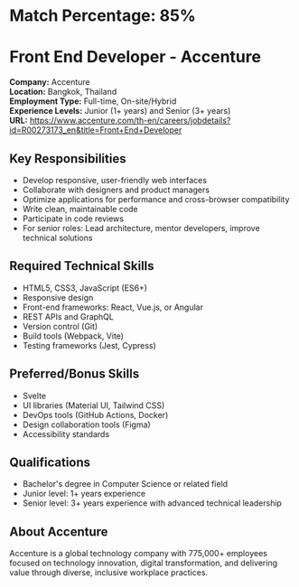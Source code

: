 # Match Percentage: 85%

# Front End Developer - Accenture

**Company:** Accenture  
**Location:** Bangkok, Thailand  
**Employment Type:** Full-time, On-site/Hybrid  
**Experience Levels:** Junior (1+ years) and Senior (3+ years)  
**URL:** https://www.accenture.com/th-en/careers/jobdetails?id=R00273173_en&title=Front+End+Developer

## Key Responsibilities
- Develop responsive, user-friendly web interfaces
- Collaborate with designers and product managers
- Optimize applications for performance and cross-browser compatibility
- Write clean, maintainable code
- Participate in code reviews
- For senior roles: Lead architecture, mentor developers, improve technical solutions

## Required Technical Skills
- HTML5, CSS3, JavaScript (ES6+)
- Responsive design
- Front-end frameworks: React, Vue.js, or Angular
- REST APIs and GraphQL
- Version control (Git)
- Build tools (Webpack, Vite)
- Testing frameworks (Jest, Cypress)

## Preferred/Bonus Skills
- Svelte
- UI libraries (Material UI, Tailwind CSS)
- DevOps tools (GitHub Actions, Docker)
- Design collaboration tools (Figma)
- Accessibility standards

## Qualifications
- Bachelor's degree in Computer Science or related field
- Junior level: 1+ years experience
- Senior level: 3+ years experience with advanced technical leadership

## About Accenture
Accenture is a global technology company with 775,000+ employees focused on technology innovation, digital transformation, and delivering value through diverse, inclusive workplace practices.